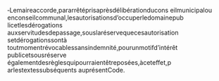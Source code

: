 ‐Lemaireaccorde,pararrêtéprisaprèsdélibérationducons eilmunicipalou enconseilcommunal,lesautorisationsd’occuperledomainepub licetlesdérogations auxservitudesdepassage,souslaréservequecesautorisation setdérogationssontà toutmomentrévocablessansindemnité,pourunmotifd’intérêt publicetsousréserve égalementdesrèglesquipourraientêtreposées,àceteffet,p arlestextessubséquents auprésentCode.